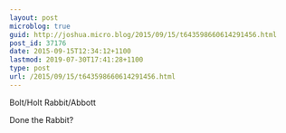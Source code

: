 ```yaml
---
layout: post
microblog: true
guid: http://joshua.micro.blog/2015/09/15/t643598660614291456.html
post_id: 37176
date: 2015-09-15T12:34:12+1100
lastmod: 2019-07-30T17:41:28+1100
type: post
url: /2015/09/15/t643598660614291456.html
---
```

Bolt/Holt
Rabbit/Abbott

Done the Rabbit?

